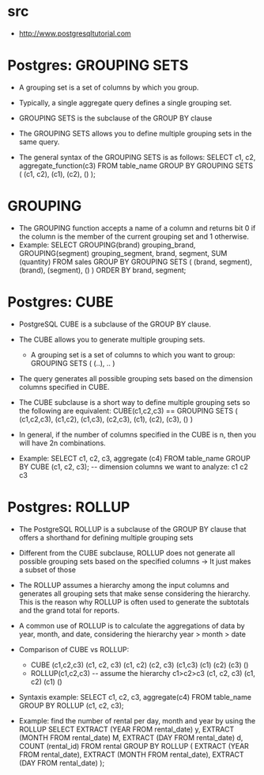 # src
- http://www.postgresqltutorial.com

# Postgres: GROUPING SETS
- A grouping set is a set of columns by which you group.
- Typically, a single aggregate query defines a single grouping set.

- GROUPING SETS is the subclause of the GROUP BY clause
- The GROUPING SETS allows you to define multiple grouping sets in the same query.

- The general syntax of the GROUPING SETS is as follows:
SELECT
    c1,
    c2,
    aggregate_function(c3)
FROM
    table_name
GROUP BY
    GROUPING SETS (
        (c1, c2),
        (c1),
        (c2),
        ()
);

# GROUPING
- The GROUPING function accepts a name of a column and returns bit 0 if the column is the member of the current grouping set and 1 otherwise. 
- Example:
SELECT
   GROUPING(brand) grouping_brand,
   GROUPING(segment) grouping_segment,
   brand,
   segment,
   SUM (quantity)
FROM
   sales
GROUP BY
   GROUPING SETS (
      (brand, segment),
      (brand),
      (segment),
      ()
   )
ORDER BY
   brand,
   segment;

# Postgres: CUBE
- PostgreSQL CUBE is a subclause of the GROUP BY clause.
- The CUBE allows you to generate multiple grouping sets.
    - A grouping set is a set of columns to which you want to group: GROUPING SETS ( (..), .. )

- The query generates all possible grouping sets based on the dimension columns specified in CUBE.

- The CUBE subclause is a short way to define multiple grouping sets so the following are equivalent:
CUBE(c1,c2,c3) 
==
GROUPING SETS (
    (c1,c2,c3), 
    (c1,c2),
    (c1,c3),
    (c2,c3),
    (c1),
    (c2),
    (c3), 
    ()
) 
- In general, if the number of columns specified in the CUBE is n, then you will have 2n combinations.

- Example:
SELECT
    c1,
    c2,
    c3,
    aggregate (c4)
FROM
    table_name
GROUP BY
    CUBE (c1, c2, c3);  -- dimension columns we want to analyze: c1 c2 c3

# Postgres: ROLLUP
- The PostgreSQL ROLLUP is a subclause of the GROUP BY clause that offers a shorthand for defining multiple grouping sets

- Different from the CUBE subclause, ROLLUP does not generate all possible grouping sets based on the specified columns -> It just makes a subset of those

- The ROLLUP assumes a hierarchy among the input columns and generates all grouping sets that make sense considering the hierarchy. This is the reason why ROLLUP is often used to generate the subtotals and the grand total for reports.

- A common use of  ROLLUP is to calculate the aggregations of data by year, month, and date, considering the hierarchy year > month > date

- Comparison of CUBE vs ROLLUP:
    - CUBE (c1,c2,c3)
    (c1, c2, c3)
    (c1, c2)
    (c2, c3)
    (c1,c3)
    (c1)
    (c2)
    (c3)
    ()
    - ROLLUP(c1,c2,c3)  -- assume the hierarchy c1>c2>c3
    (c1, c2, c3)
    (c1, c2)
    (c1)
    ()

- Syntaxis example:
SELECT
    c1,
    c2,
    c3,
    aggregate(c4)
FROM
    table_name
GROUP BY
    ROLLUP (c1, c2, c3);

- Example: find the number of rental per day, month and year by using the ROLLUP
SELECT
    EXTRACT (YEAR FROM rental_date) y,
    EXTRACT (MONTH FROM rental_date) M,
    EXTRACT (DAY FROM rental_date) d,
    COUNT (rental_id)
FROM
    rental
GROUP BY
    ROLLUP (
        EXTRACT (YEAR FROM rental_date),
        EXTRACT (MONTH FROM rental_date),
        EXTRACT (DAY FROM rental_date)
    );
